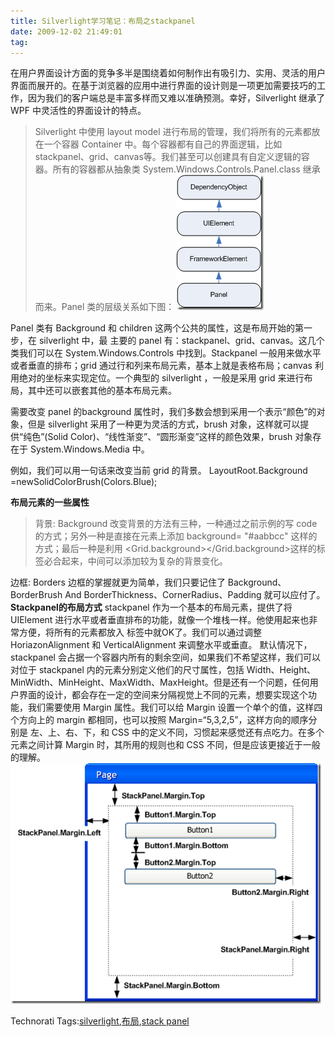```yaml
---
title: Silverlight学习笔记：布局之stackpanel
date: 2009-12-02 21:49:01
tag: 
---
```


在用户界面设计方面的竞争多半是围绕着如何制作出有吸引力、实用、灵活的用户界面而展开的。在基于浏览器的应用中进行界面的设计则是一项更加需要技巧的工作，因为我们的客户端总是丰富多样而又难以准确预测。幸好，Silverlight 继承了 WPF 中灵活性的界面设计的特点。
> Silverlight 中使用 layout model 进行布局的管理，我们将所有的元素都放在一个容器 Container 中。每个容器都有自己的界面逻辑，比如 stackpanel、grid、canvas等。我们甚至可以创建具有自定义逻辑的容器。所有的容器都从抽象类 System.Windows.Controls.Panel.class 继承而来。Panel 类的层级关系如下图：
[![](./20091202-silverlight/image_thumb.png)](http://images.cnblogs.com/cnblogs_com/cocowool/WindowsLiveWriter/Silverlight_116AF/image_2.png)

Panel 类有 Background 和 children 这两个公共的属性，这是布局开始的第一步，在 silverlight 中，最 主要的 panel 有：stackpanel、grid、canvas。这几个类我们可以在 System.Windows.Controls 中找到。Stackpanel 一般用来做水平或者垂直的排布；grid 通过行和列来布局元素，基本上就是表格布局；canvas 利用绝对的坐标来实现定位。一个典型的 silverlight ，一般是采用 grid 来进行布局，其中还可以嵌套其他的基本布局元素。

需要改变 panel 的background 属性时，我们多数会想到采用一个表示“颜色”的对象，但是 silverlight 采用了一种更为灵活的方式，brush 对象，这样就可以提供“纯色”(Solid Color)、“线性渐变”、“圆形渐变”这样的颜色效果，brush 对象存在于 System.Windows.Media 中。

例如，我们可以用一句话来改变当前 grid 的背景。
LayoutRoot.Background =newSolidColorBrush(Colors.Blue);


**布局元素的一些属性**
> 背景: Background
改变背景的方法有三种，一种通过之前示例的写 code 的方式；另外一种是直接在元素上添加 background= "#aabbcc" 这样的方式；最后一种是利用 <Grid.background></Grid.background>这样的标签必合起来，中间可以添加较为复杂的背景变化。

边框: Borders
边框的掌握就更为简单，我们只要记住了 Background、BorderBrush And BorderThickness、CornerRadius、Padding 就可以应付了。
**Stackpanel的布局方式**
stackpanel 作为一个基本的布局元素，提供了将 UIElement 进行水平或者垂直排布的功能，就像一个堆栈一样。他使用起来也非常方便，将所有的元素都放入 <Stackpanel></Stackpanel>标签中就OK了。我们可以通过调整 HoriazonAlignment 和 VerticalAlignment 来调整水平或垂直。 默认情况下，stackpanel 会占据一个容器内所有的剩余空间，如果我们不希望这样，我们可以对位于 stackpanel 内的元素分别定义他们的尺寸属性，包括 Width、Height、MinWidth、MinHeight、MaxWidth、MaxHeight。但是还有一个问题，任何用户界面的设计，都会存在一定的空间来分隔视觉上不同的元素，想要实现这个功能，我们需要使用 Margin 属性。我们可以给 Margin 设置一个单个的值，这样四个方向上的 margin 都相同，也可以按照 Margin=“5,3,2,5”，这样方向的顺序分别是 左、上、右、下，和 CSS 中的定义不同，习惯起来感觉还有点吃力。在多个元素之间计算 Margin 时，其所用的规则也和 CSS 不同，但是应该更接近于一般的理解。
[![](./20091202-silverlight/image_thumb_1.png)](http://images.cnblogs.com/cnblogs_com/cocowool/WindowsLiveWriter/Silverlight_116AF/image_4.png)

Technorati Tags:[silverlight](http://technorati.com/tags/silverlight),[布局](http://technorati.com/tags/%e5%b8%83%e5%b1%80),[stack panel](http://technorati.com/tags/stack+panel)












